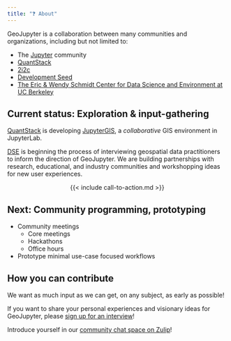 ```yaml
---
title: "❓ About"
---
```


GeoJupyter is a collaboration between many communities and organizations, including but
not limited to:

* The [Jupyter](https://jupyter.org/) community
* [QuantStack](https://quantstack.net/)
* [2i2c](https://2i2c.org/)
* [Development Seed](https://developmentseed.org/)
* [The Eric & Wendy Schmidt Center for Data Science and Environment at UC Berkeley](https://dse.berkeley.edu/)


## Current status: Exploration & input-gathering

[QuantStack](https://quantstack.net/) is developing
[JupyterGIS](https://github.com/geojupyter/jupytergis), a *collaborative* GIS
environment in JupyterLab.

[DSE](https://dse.berkeley.edu/) is beginning the process of interviewing geospatial
data practitioners to inform the direction of GeoJupyter.
We are building partnerships with research, educational, and industry communities and
workshopping ideas for new user experiences.

<center>
{{< include call-to-action.md >}}
</center>


## Next: Community programming, prototyping

* Community meetings
  * Core meetings
  * Hackathons
  * Office hours
* Prototype minimal use-case focused workflows


## How you can contribute

We want as much input as we can get, on any subject, as early as possible!

If you want to share your personal experiences and visionary ideas for GeoJupyter,
please [sign up for an interview](/interviews/sign-up.md)!

Introduce yourself in our
[community chat space on Zulip](https://jupyter.zulipchat.com/#narrow/channel/471314-geojupyter/topic/Welcome)!
